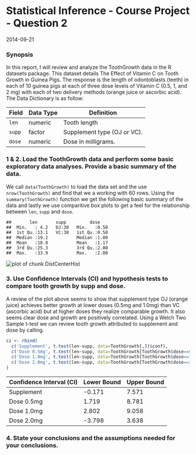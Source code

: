 # Statistical Inference - Course Project - Question 2
2014-09-21  



### Synopsis
In this report, I will review and analyze the ToothGrowth data in the R datasets package. This dataset details The Effect of Vitamin C on Tooth Growth in Guinea Pigs. The response is the length of odontoblasts (teeth) in each of 10 guinea pigs at each of three dose levels of Vitamin C (0.5, 1, and 2 mg) with each of two delivery methods (orange juice or ascorbic acid). The Data Dictionary is as follow:

Field | Data Type | Definition
----- | --------- | ---------- 
`len` |	numeric	| Tooth length
`supp`	| factor	| Supplement type (OJ or VC).
`dose`	| numeric	| Dose in milligrams.


### 1 & 2. Load the ToothGrowth data and perform some basic exploratory data analyses. Provide a basic summary of the data.
We call `data(ToothGrowth)` to load the data set and the use  `nrow(ToothGrowth)` and find that we a working with 60 rows. Using the `summary(ToothGrowth)` function we get the following basic summary of the data and lastly we use comparitive box plots to get a feel for the relationship between `len`, `supp` and `dose`.

```
##       len       supp         dose     
##  Min.   : 4.2   OJ:30   Min.   :0.50  
##  1st Qu.:13.1   VC:30   1st Qu.:0.50  
##  Median :19.2           Median :1.00  
##  Mean   :18.8           Mean   :1.17  
##  3rd Qu.:25.3           3rd Qu.:2.00  
##  Max.   :33.9           Max.   :2.00
```

![plot of chunk DistCenterHist](./Q2_files/figure-html/DistCenterHist.png) 

### 3. Use Confidence Intervals (CI) and hypothesis tests to compare tooth growth by supp and dose.
A review of the plot above seems to show that supplement type OJ (orange juice) achieves better growth at lower doses (0.5mg and 1.0mg) than VC (ascorbic acid) but at higher doses they realize comparable growth. It also seems clear dose and growth are positively correlated. Using a Welch Two Sample t-test we can review tooth growth attributed to supplement and dose by calling.

```r
ci <- rbind(        
  c('Supplement', t.test(len~supp, data=ToothGrowth[,])$conf),
  c('Dose 0.5mg', t.test(len~supp, data=ToothGrowth[ToothGrowth$dose==0.5,])$conf),
  c('Dose 1.0mg', t.test(len~supp, data=ToothGrowth[ToothGrowth$dose==1.0,])$conf),
  c('Dose 2.0mg', t.test(len~supp, data=ToothGrowth[ToothGrowth$dose==2.0,])$conf)
)
```

Confidence Interval (CI) | Lower Bound | Upper Bound
------------------------ | ----------- | -----------
Supplement | -0.171 | 7.571
Dose 0.5mg | 1.719 | 8.781
Dose 1.0mg | 2.802 | 9.058
Dose 2.0mg | -3.798 | 3.638

### 4. State your conclusions and the assumptions needed for your conclusions. 

